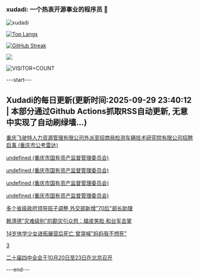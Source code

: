 ### xudadi: 一个热衷开源事业的程序员 👋

![xudadi](https://github-readme-stats-git-masterorgs-github-readme-stats-team.vercel.app/api?username=xudadi)

[![Top Langs](https://github-readme-stats.vercel.app/api/top-langs/?username=xudadi)](https://github.com/anuraghazra/github-readme-stats)

[![GitHub Streak](https://streak-stats.demolab.com?user=xudadi&locale=zh_Hans)](https://git.io/streak-stats)

![](https://raw.githubusercontent.com/xudadi/xudadi/main/assets/github-contribution-grid-snake.svg)

![VISITOR+COUNT](https://komarev.com/ghpvc/?username=xudadi&label=VISITOR+COUNT)


---start---

## Xudadi的每日更新(更新时间:2025-09-29 23:40:12 | 本部分通过Github Actions抓取RSS自动更新, 无意中实现了自动刷绿墙...)

[重庆飞驶特人力资源管理有限公司外派至招商局检测车辆技术研究院有限公司招聘启事 (重庆市公考雷达)](https://www.gongkaoleida.com/article/2638011)

[undefined (重庆市国有资产监督管理委员会)](https://dadilab.github.io/feeds/all.xml)

[undefined (重庆市国有资产监督管理委员会)](https://dadilab.github.io/feeds/all.xml)

[undefined (重庆市国有资产监督管理委员会)](https://dadilab.github.io/feeds/all.xml)

[undefined (重庆市国有资产监督管理委员会)](https://dadilab.github.io/feeds/all.xml)

[多个省级政府领导班子调整 外交部新增"70后"部长助理](https://m.163.com/news/article/KAKN7MSU055040N3.html)

[赖清德"灾难级别"的勘灾引众怒：嬉皮笑脸 和台军击掌](https://m.163.com/news/article/KAKLDK58055040N3.html)

[14岁休学少女进拓展营后死亡 曾哭喊"妈妈我不想死"](https://m.163.com/news/article/KAK25ENA0512D3VJ.html)

[3](https://m.163.com/touch/news/sub/domestic)

[二十届四中全会于10月20日至23日在北京召开](https://m.163.com/news/article/KAKM6L050001899O.html)

---end---
